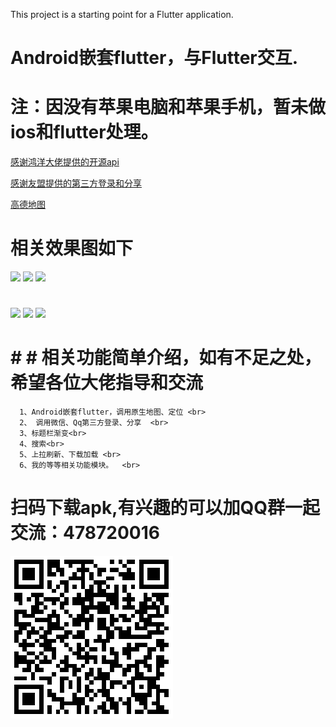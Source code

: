 This project is a starting point for a Flutter application.
# Android嵌套flutter，与Flutter交互.
# 注：因没有苹果电脑和苹果手机，暂未做ios和flutter处理。
<div>
   <p> <a href="https://www.wanandroid.com/blog/show/2">感谢鸿洋大佬提供的开源api</a></p>
    <p> <a href="https://developer.umeng.com">感谢友盟提供的第三方登录和分享</a></p>
     <p> <a href="https://lbs.amap.com/">高德地图</a></p>
<div>

# 相关效果图如下
 <img src="https://github.com/Liuruiwen/AndroidFlutter2/blob/master/gif/gif1.gif" width="240">  <img src="https://github.com/Liuruiwen/AndroidFlutter2/blob/master/gif/gif2.gif" width="240">  <img src="https://github.com/Liuruiwen/AndroidFlutter2/blob/master/gif/gif3.gif" width="240">
 #
  <img src="https://github.com/Liuruiwen/AndroidFlutter2/blob/master/gif/gif4.gif" width="240">  <img src="https://github.com/Liuruiwen/AndroidFlutter2/blob/master/gif/gif5.gif" width="240">  <img src="https://github.com/Liuruiwen/AndroidFlutter2/blob/master/gif/gif6.gif" width="240">
   <br>
 # # # 相关功能简单介绍，如有不足之处，希望各位大佬指导和交流<br>
      1、Android嵌套flutter，调用原生地图、定位 <br>
      2、 调用微信、Qq第三方登录、分享  <br>
      3、标题栏渐变<br>
      4、搜索<br>
      5、上拉刷新、下载加载 <br>
      6、我的等等相关功能模块。  <br>
  # 扫码下载apk,有兴趣的可以加QQ群一起交流：478720016<br>
   <div> <img src="https://github.com/Liuruiwen/AndroidFlutter2/blob/master/gif/AndroidFlutterCode.png"> </div> 
</div>


